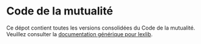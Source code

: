 # Code de la mutualité

Ce dépot contient toutes les versions consolidées du Code de la mutualité. Veuillez consulter la [documentation générique pour lexlib](https://github.com/lexlib/documentation/wiki).
